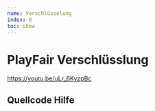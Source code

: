 ```yaml
---
name: Verschlüsselung
index: 0
toc: show
---
```


# PlayFair Verschlüsslung

https://youtu.be/uLr_6KyzpBc

## Quellcode Hilfe
